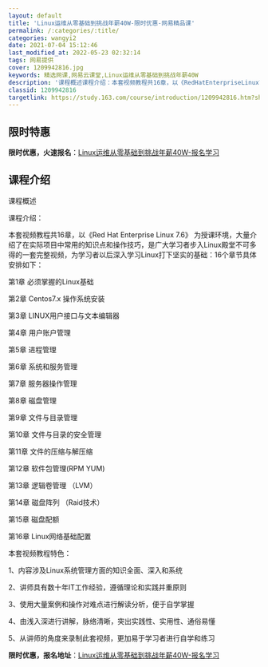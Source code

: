 ```yaml
---
layout: default
title: 'Linux运维从零基础到挑战年薪40W-限时优惠-网易精品课'
permalink: /:categories/:title/
categories: wangyi2
date: 2021-07-04 15:12:46
last_modified_at: 2022-05-23 02:32:14
tags: 网易提供
cover: 1209942816.jpg
keywords: 精选网课,网易云课堂,Linux运维从零基础到挑战年薪40W
description: '课程概述课程介绍：本套视频教程共16章，以《RedHatEnterpriseLinux7.6》为授课环境，大量介绍了在实'
classid: 1209942816
targetlink: https://study.163.com/course/introduction/1209942816.htm?share=1&shareId=1025206652&utm_campaign=share&utm_medium=iphoneShare&utm_source=&utm_u=1025206652
---
```


## 限时特惠

**限时优惠，火速报名**：[Linux运维从零基础到挑战年薪40W-报名学习](https://study.163.com/course/introduction/1209942816.htm?share=1&shareId=1025206652&utm_campaign=share&utm_medium=iphoneShare&utm_source=&utm_u=1025206652)

## 课程介绍

课程概述

课程介绍：

本套视频教程共16章，以《Red Hat Enterprise Linux 7.6》 为授课环境，大量介绍了在实际项目中常用的知识点和操作技巧，是广大学习者步入Linux殿堂不可多得的一套完整视频，为学习者以后深入学习Linux打下坚实的基础：16个章节具体安排如下：



第1章  必须掌握的Linux基础

第2章  Centos7.x 操作系统安装

第3章  LINUX用户接口与文本编辑器

第4章 用户账户管理

第5章 进程管理

第6章 系统和服务管理

第7章 服务器操作管理

第8章 磁盘管理

第9章 文件与目录管理

第10章 文件与目录的安全管理

第11章 文件的压缩与解压缩

第12章 软件包管理(RPM YUM)

第13章 逻辑卷管理 （LVM）

第14章 磁盘阵列 （Raid技术）

第15章 磁盘配额

第16章 Linux网络基础配置



本套视频教程特色：

1、内容涉及Linux系统管理方面的知识全面、深入和系统

2、讲师具有数十年IT工作经验，遵循理论和实践并重原则

3、使用大量案例和操作对难点进行解读分析，便于自学掌握

4、由浅入深进行讲解，脉络清晰，突出实践性、实用性、通俗易懂

5、从讲师的角度来录制此套视频，更加易于学习者进行自学和练习

**限时优惠，报名地址**：[Linux运维从零基础到挑战年薪40W-报名学习](https://study.163.com/course/introduction/1209942816.htm?share=1&shareId=1025206652&utm_campaign=share&utm_medium=iphoneShare&utm_source=&utm_u=1025206652)

